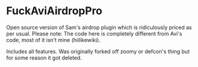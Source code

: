 # FuckAviAirdropPro
Open source version of Sam's airdrop plugin which is ridiculously priced as per usual. Please note: The code here is completely different from Avi's code, most of it isn't mine (hiilikewiki).

Includes all features. Was originally forked off zoomy or defcon's thing but for some reason it got deleted.

